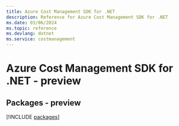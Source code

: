 ```yaml
---
title: Azure Cost Management SDK for .NET
description: Reference for Azure Cost Management SDK for .NET
ms.date: 03/06/2024
ms.topic: reference
ms.devlang: dotnet
ms.service: costmanagement
---
```

# Azure Cost Management SDK for .NET - preview
## Packages - preview
[!INCLUDE [packages](cost-management-index.md)]